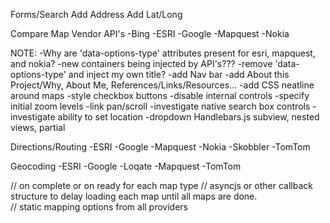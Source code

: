 Forms/Search
	Add Address
	Add Lat/Long


Compare Map Vendor API's
-Bing
-ESRI
-Google
-Mapquest
-Nokia

NOTE: 
	-Why are 'data-options-type' attributes present for esri, mapquest, and nokia? 
		-new containers being injected by API's???
			-remove 'data-options-type' and inject my own title?
	-add Nav bar
		-add About this Project/Why, About Me, References/Links/Resources...
	-add CSS neatline around maps
	-style checkbox buttons
	-disable internal controls
	-specify initial zoom levels
	-link pan/scroll
	-investigate native search box controls
	-investigate ability to set location
	-dropdown Handlebars.js subview, nested views, partial

Directions/Routing
-ESRI
-Google
-Mapquest
-Nokia
-Skobbler 
-TomTom

Geocoding
-ESRI
-Google
-Loqate
-Mapquest
-TomTom

// on complete or on ready for each map type
// asyncjs or other callback structure to delay loading each map until all maps are done.  
// static mapping options from all providers